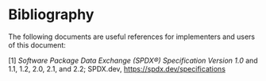 # Bibliography

The following documents are useful references for implementers and users of this document:

[1] *Software Package Data Exchange (SPDX®) Specification Version 1.0* and  1.1, 1.2, 2.0, 2.1, and 2.2; SPDX.dev, https://spdx.dev/specifications

